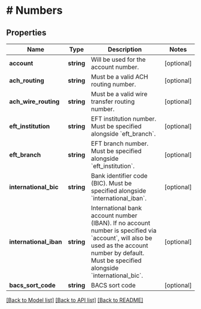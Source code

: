 # # Numbers

## Properties

Name | Type | Description | Notes
------------ | ------------- | ------------- | -------------
**account** | **string** | Will be used for the account number. | [optional]
**ach_routing** | **string** | Must be a valid ACH routing number. | [optional]
**ach_wire_routing** | **string** | Must be a valid wire transfer routing number. | [optional]
**eft_institution** | **string** | EFT institution number. Must be specified alongside &#x60;eft_branch&#x60;. | [optional]
**eft_branch** | **string** | EFT branch number. Must be specified alongside &#x60;eft_institution&#x60;. | [optional]
**international_bic** | **string** | Bank identifier code (BIC). Must be specified alongside &#x60;international_iban&#x60;. | [optional]
**international_iban** | **string** | International bank account number (IBAN). If no account number is specified via &#x60;account&#x60;, will also be used as the account number by default. Must be specified alongside &#x60;international_bic&#x60;. | [optional]
**bacs_sort_code** | **string** | BACS sort code | [optional]

[[Back to Model list]](../../README.md#models) [[Back to API list]](../../README.md#endpoints) [[Back to README]](../../README.md)
